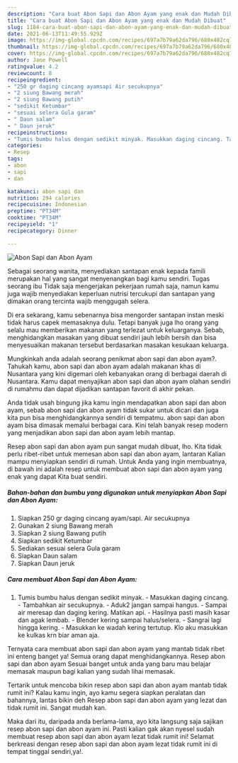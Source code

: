```yaml
---
description: "Cara buat Abon Sapi dan Abon Ayam yang enak dan Mudah Dibuat"
title: "Cara buat Abon Sapi dan Abon Ayam yang enak dan Mudah Dibuat"
slug: 1184-cara-buat-abon-sapi-dan-abon-ayam-yang-enak-dan-mudah-dibuat
date: 2021-06-13T11:49:55.929Z
image: https://img-global.cpcdn.com/recipes/697a7b79a62da796/680x482cq70/abon-sapi-dan-abon-ayam-foto-resep-utama.jpg
thumbnail: https://img-global.cpcdn.com/recipes/697a7b79a62da796/680x482cq70/abon-sapi-dan-abon-ayam-foto-resep-utama.jpg
cover: https://img-global.cpcdn.com/recipes/697a7b79a62da796/680x482cq70/abon-sapi-dan-abon-ayam-foto-resep-utama.jpg
author: Jane Powell
ratingvalue: 4.2
reviewcount: 8
recipeingredient:
- "250 gr daging cincang ayamsapi Air secukupnya"
- "2 siung Bawang merah"
- "2 siung Bawang putih"
- "sedikit Ketumbar"
- "sesuai selera Gula garam"
- " Daun salam"
- " Daun jeruk"
recipeinstructions:
- "Tumis bumbu halus dengan sedikit minyak. Masukkan daging cincang. Tambahkan air secukupnya. Aduk2 jangan sampai hangus. Sampai air meresap dan daging kering. Matikan api. Hasilnya pasti masih kasar dan agak lembab. Blender kering sampai halus/selera. Sangrai lagi hingga kering. Masukkan ke wadah kering tertutup. Klo aku masukkan ke kulkas krn biar aman aja."
categories:
- Resep
tags:
- abon
- sapi
- dan

katakunci: abon sapi dan 
nutrition: 294 calories
recipecuisine: Indonesian
preptime: "PT34M"
cooktime: "PT34M"
recipeyield: "1"
recipecategory: Dinner

---
```



![Abon Sapi dan Abon Ayam](https://img-global.cpcdn.com/recipes/697a7b79a62da796/680x482cq70/abon-sapi-dan-abon-ayam-foto-resep-utama.jpg)

Sebagai seorang wanita, menyediakan santapan enak kepada famili merupakan hal yang sangat menyenangkan bagi kamu sendiri. Tugas seorang ibu Tidak saja mengerjakan pekerjaan rumah saja, namun kamu juga wajib menyediakan keperluan nutrisi tercukupi dan santapan yang dimakan orang tercinta wajib menggugah selera.

Di era  sekarang, kamu sebenarnya bisa mengorder santapan instan meski tidak harus capek memasaknya dulu. Tetapi banyak juga lho orang yang selalu mau memberikan makanan yang terlezat untuk keluarganya. Sebab, menghidangkan masakan yang dibuat sendiri jauh lebih bersih dan bisa menyesuaikan makanan tersebut berdasarkan masakan kesukaan keluarga. 



Mungkinkah anda adalah seorang penikmat abon sapi dan abon ayam?. Tahukah kamu, abon sapi dan abon ayam adalah makanan khas di Nusantara yang kini digemari oleh kebanyakan orang di berbagai daerah di Nusantara. Kamu dapat menyajikan abon sapi dan abon ayam olahan sendiri di rumahmu dan dapat dijadikan santapan favorit di akhir pekan.

Anda tidak usah bingung jika kamu ingin mendapatkan abon sapi dan abon ayam, sebab abon sapi dan abon ayam tidak sukar untuk dicari dan juga kita pun bisa menghidangkannya sendiri di tempatmu. abon sapi dan abon ayam bisa dimasak memalui berbagai cara. Kini telah banyak resep modern yang menjadikan abon sapi dan abon ayam lebih mantap.

Resep abon sapi dan abon ayam pun sangat mudah dibuat, lho. Kita tidak perlu ribet-ribet untuk memesan abon sapi dan abon ayam, lantaran Kalian mampu menyiapkan sendiri di rumah. Untuk Anda yang ingin membuatnya, di bawah ini adalah resep untuk membuat abon sapi dan abon ayam yang enak yang dapat Kita buat sendiri.

<!--inarticleads1-->

##### Bahan-bahan dan bumbu yang digunakan untuk menyiapkan Abon Sapi dan Abon Ayam:

1. Siapkan 250 gr daging cincang ayam/sapi. Air secukupnya
1. Gunakan 2 siung Bawang merah
1. Siapkan 2 siung Bawang putih
1. Siapkan sedikit Ketumbar
1. Sediakan sesuai selera Gula garam
1. Siapkan  Daun salam
1. Siapkan  Daun jeruk




<!--inarticleads2-->

##### Cara membuat Abon Sapi dan Abon Ayam:

1. Tumis bumbu halus dengan sedikit minyak. - Masukkan daging cincang. - Tambahkan air secukupnya. - Aduk2 jangan sampai hangus. - Sampai air meresap dan daging kering. Matikan api. - Hasilnya pasti masih kasar dan agak lembab. - Blender kering sampai halus/selera. - Sangrai lagi hingga kering. - Masukkan ke wadah kering tertutup. Klo aku masukkan ke kulkas krn biar aman aja.




Ternyata cara membuat abon sapi dan abon ayam yang mantab tidak ribet ini enteng banget ya! Semua orang dapat menghidangkannya. Resep abon sapi dan abon ayam Sesuai banget untuk anda yang baru mau belajar memasak maupun bagi kalian yang sudah lihai memasak.

Tertarik untuk mencoba bikin resep abon sapi dan abon ayam mantab tidak rumit ini? Kalau kamu ingin, ayo kamu segera siapkan peralatan dan bahannya, lantas bikin deh Resep abon sapi dan abon ayam yang lezat dan tidak rumit ini. Sangat mudah kan. 

Maka dari itu, daripada anda berlama-lama, ayo kita langsung saja sajikan resep abon sapi dan abon ayam ini. Pasti kalian gak akan nyesel sudah membuat resep abon sapi dan abon ayam lezat tidak rumit ini! Selamat berkreasi dengan resep abon sapi dan abon ayam lezat tidak rumit ini di tempat tinggal sendiri,ya!.

